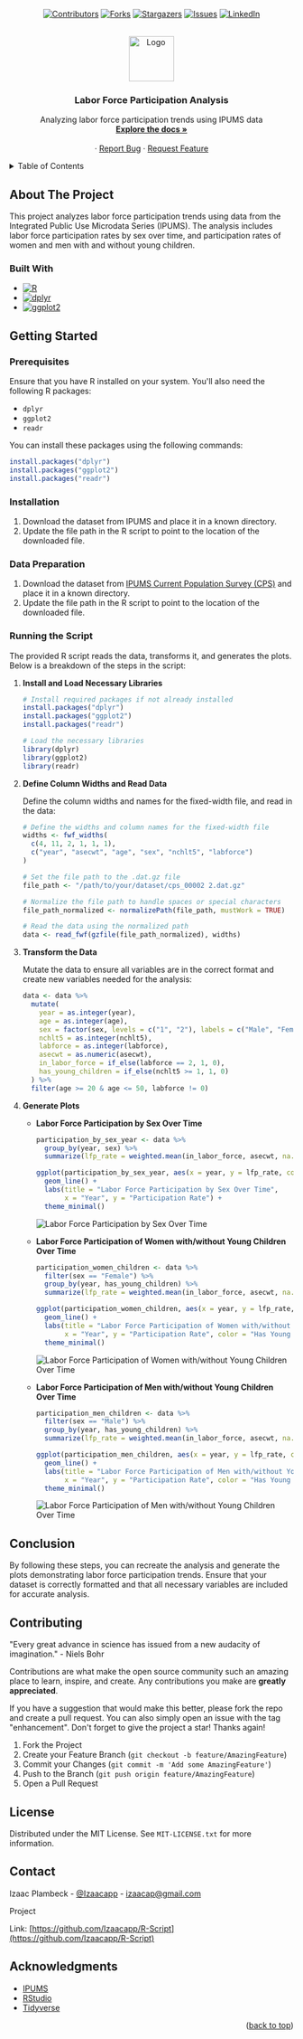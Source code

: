 
<a name="readme-top"></a>

<div align="center">

[![Contributors][contributors-shield]][contributors-url]
[![Forks][forks-shield]][forks-url]
[![Stargazers][stars-shield]][stars-url]
[![Issues][issues-shield]][issues-url]
[![LinkedIn][linkedin-shield]][linkedin-url]
</div>

<br />
<div align="center">
  <a href="https://github.com/Izaacapp/R-Script">
    <img src="datasci.png" alt="Logo" width="80" height="80">
  </a>

  <h3 align="center">Labor Force Participation Analysis</h3>

  <p align="center">
    Analyzing labor force participation trends using IPUMS data
    <br />
    <a href="https://github.com/Izaacapp/R-Script"><strong>Explore the docs »</strong></a>
    <br />
    <br />
    ·
    <a href="https://github.com/Izaacapp/R-Script/issues/new?labels=bug&template=bug-report---.md">Report Bug</a>
    ·
    <a href="https://github.com/Izaacapp/R-Script/issues/new?labels=enhancement&template=feature-request---.md">Request Feature</a>
  </p>
</div>

<details>
  <summary>Table of Contents</summary>
  <ol>
    <li><a href="#about-the-project">About The Project</a></li>
    <li><a href="#built-with">Built With</a></li>
    <li><a href="#getting-started">Getting Started</a></li>
    <li><a href="#contributing">Contributing</a></li>
    <li><a href="#license">License</a></li>
    <li><a href="#contact">Contact</a></li>
    <li><a href="#acknowledgments">Acknowledgments</a></li>
  </ol>
</details>

## About The Project

This project analyzes labor force participation trends using data from the Integrated Public Use Microdata Series (IPUMS). The analysis includes labor force participation rates by sex over time, and participation rates of women and men with and without young children.

### Built With

* [![R][R]][R-url]
* [![dplyr][dplyr]][dplyr-url]
* [![ggplot2][ggplot2]][ggplot2-url]

## Getting Started

### Prerequisites

Ensure that you have R installed on your system. You'll also need the following R packages:

- `dplyr`
- `ggplot2`
- `readr`

You can install these packages using the following commands:

```r
install.packages("dplyr")
install.packages("ggplot2")
install.packages("readr")
```

### Installation

1. Download the dataset from IPUMS and place it in a known directory.
2. Update the file path in the R script to point to the location of the downloaded file.

### Data Preparation

1. Download the dataset from [IPUMS Current Population Survey (CPS)](https://cps.ipums.org/cps-action/data_requests/download) and place it in a known directory.
2. Update the file path in the R script to point to the location of the downloaded file.

### Running the Script

The provided R script reads the data, transforms it, and generates the plots. Below is a breakdown of the steps in the script:

1. **Install and Load Necessary Libraries**

   ```r
   # Install required packages if not already installed
   install.packages("dplyr")
   install.packages("ggplot2")
   install.packages("readr")

   # Load the necessary libraries
   library(dplyr)
   library(ggplot2)
   library(readr)
   ```

2. **Define Column Widths and Read Data**

   Define the column widths and names for the fixed-width file, and read in the data:

   ```r
   # Define the widths and column names for the fixed-width file
   widths <- fwf_widths(
     c(4, 11, 2, 1, 1, 1),
     c("year", "asecwt", "age", "sex", "nchlt5", "labforce")
   )

   # Set the file path to the .dat.gz file
   file_path <- "/path/to/your/dataset/cps_00002 2.dat.gz"

   # Normalize the file path to handle spaces or special characters
   file_path_normalized <- normalizePath(file_path, mustWork = TRUE)

   # Read the data using the normalized path
   data <- read_fwf(gzfile(file_path_normalized), widths)
   ```

3. **Transform the Data**

   Mutate the data to ensure all variables are in the correct format and create new variables needed for the analysis:

   ```r
   data <- data %>%
     mutate(
       year = as.integer(year),
       age = as.integer(age),
       sex = factor(sex, levels = c("1", "2"), labels = c("Male", "Female")),
       nchlt5 = as.integer(nchlt5),
       labforce = as.integer(labforce),
       asecwt = as.numeric(asecwt),
       in_labor_force = if_else(labforce == 2, 1, 0),
       has_young_children = if_else(nchlt5 >= 1, 1, 0)
     ) %>%
     filter(age >= 20 & age <= 50, labforce != 0)
   ```

4. **Generate Plots**

   - **Labor Force Participation by Sex Over Time**

     ```r
     participation_by_sex_year <- data %>%
       group_by(year, sex) %>%
       summarize(lfp_rate = weighted.mean(in_labor_force, asecwt, na.rm = TRUE), .groups = 'drop')

     ggplot(participation_by_sex_year, aes(x = year, y = lfp_rate, color = sex)) +
       geom_line() +
       labs(title = "Labor Force Participation by Sex Over Time",
            x = "Year", y = "Participation Rate") +
       theme_minimal()
     ```

     ![Labor Force Participation by Sex Over Time](cps1.png)

   - **Labor Force Participation of Women with/without Young Children Over Time**

     ```r
     participation_women_children <- data %>%
       filter(sex == "Female") %>%
       group_by(year, has_young_children) %>%
       summarize(lfp_rate = weighted.mean(in_labor_force, asecwt, na.rm = TRUE), .groups = 'drop')

     ggplot(participation_women_children, aes(x = year, y = lfp_rate, color = factor(has_young_children))) +
       geom_line() +
       labs(title = "Labor Force Participation of Women with/without Young Children",
            x = "Year", y = "Participation Rate", color = "Has Young Children") +
       theme_minimal()
     ```

     ![Labor Force Participation of Women with/without Young Children Over Time](cps2.png)

   - **Labor Force Participation of Men with/without Young Children Over Time**

     ```r
     participation_men_children <- data %>%
       filter(sex == "Male") %>%
       group_by(year, has_young_children) %>%
       summarize(lfp_rate = weighted.mean(in_labor_force, asecwt, na.rm = TRUE), .groups = 'drop')

     ggplot(participation_men_children, aes(x = year, y = lfp_rate, color = factor(has_young_children))) +
       geom_line() +
       labs(title = "Labor Force Participation of Men with/without Young Children",
            x = "Year", y = "Participation Rate", color = "Has Young Children") +
       theme_minimal()
     ```

     ![Labor Force Participation of Men with/without Young Children Over Time](cps3.png)

## Conclusion

By following these steps, you can recreate the analysis and generate the plots demonstrating labor force participation trends. Ensure that your dataset is correctly formatted and that all necessary variables are included for accurate analysis.

## Contributing

"Every great advance in science has issued from a new audacity of imagination." - Niels Bohr

Contributions are what make the open source community such an amazing place to learn, inspire, and create. Any contributions you make are **greatly appreciated**.

If you have a suggestion that would make this better, please fork the repo and create a pull request. You can also simply open an issue with the tag "enhancement". Don't forget to give the project a star! Thanks again!

1. Fork the Project
2. Create your Feature Branch (`git checkout -b feature/AmazingFeature`)
3. Commit your Changes (`git commit -m 'Add some AmazingFeature'`)
4. Push to the Branch (`git push origin feature/AmazingFeature`)
5. Open a Pull Request

## License

Distributed under the MIT License. See `MIT-LICENSE.txt` for more information.

## Contact

Izaac Plambeck - [@Izaacapp](https://x.com/Izaacapp) - izaacap@gmail.com

Project

 Link: [https://github.com/Izaacapp/R-Script](https://github.com/Izaacapp/R-Script)

## Acknowledgments

* [IPUMS](https://ipums.org)
* [RStudio](https://rstudio.com)
* [Tidyverse](https://www.tidyverse.org)

<p align="right">(<a href="#readme-top">back to top</a>)</p>

<!-- MARKDOWN LINKS & IMAGES -->
[contributors-shield]: https://img.shields.io/github/contributors/Izaacapp/R-Script.svg?style=for-the-badge
[contributors-url]: https://github.com/Izaacapp/R-Script/graphs/contributors
[forks-shield]: https://img.shields.io/github/forks/Izaacapp/R-Script.svg?style=for-the-badge
[forks-url]: https://github.com/Izaacapp/R-Script/network/members
[stars-shield]: https://img.shields.io/github/stars/Izaacapp/R-Script.svg?style=for-the-badge
[stars-url]: https://github.com/Izaacapp/R-Script/stargazers
[issues-shield]: https://img.shields.io/github/issues/Izaacapp/R-Script.svg?style=for-the-badge
[issues-url]: https://github.com/Izaacapp/R-Script/issues
[license-shield]: https://img.shields.io/github/license/Izaacapp/R-Script.svg?style=for-the-badge
[license-url]: https://github.com/Izaacapp/R-Script/blob/master/LICENSE.txt
[linkedin-shield]: https://img.shields.io/badge/-LinkedIn-black.svg?style=for-the-badge&logo=linkedin&colorB=555
[linkedin-url]: https://www.linkedin.com/in/izaac-plambeck/
[product-screenshot]: images/screenshot.png
[R]: https://img.shields.io/badge/R-276DC3?style=for-the-badge&logo=r&logoColor=white
[R-url]: https://www.r-project.org/
[dplyr]: https://img.shields.io/badge/dplyr-276DC3?style=for-the-badge&logo=r&logoColor=white
[dplyr-url]: https://dplyr.tidyverse.org/
[ggplot2]: https://img.shields.io/badge/ggplot2-276DC3?style=for-the-badge&logo=r&logoColor=white
[ggplot2-url]: https://ggplot2.tidyverse.org/

